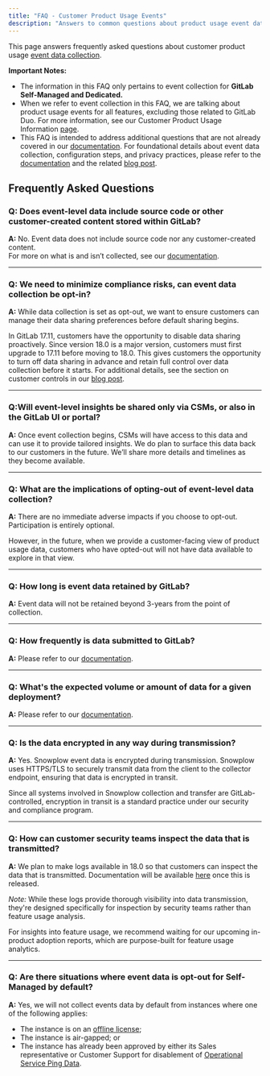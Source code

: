 ```yaml
---
title: "FAQ - Customer Product Usage Events"
description: "Answers to common questions about product usage event data"
---
```

This page answers frequently asked questions about customer product usage [event data collection](https://docs.gitlab.com/administration/settings/event_data).

**Important Notes:**

- The information in this FAQ only pertains to event collection for **GitLab Self-Managed and Dedicated.**
- When we refer to event collection in this FAQ, we are talking about product usage events for all features, excluding those related to GitLab Duo. For more information, see our Customer Product Usage Information [page](/handbook/legal/privacy/customer-product-usage-information/).
- This FAQ is intended to address additional questions that are not already covered in our [documentation](https://docs.gitlab.com/administration/settings/event_data). 
For foundational details about event data collection, configuration steps, and privacy practices, please refer to the [documentation](https://docs.gitlab.com/administration/settings/event_data) and the related [blog post](https://about.gitlab.com/blog/2025/03/26/more-granular-product-usage-insights-for-gitlab-self-managed-and-dedicated/).

## Frequently Asked Questions

### Q: Does event-level data include source code or other customer-created content stored within GitLab?

**A:** No. Event data does not include source code nor any customer-created content.  
For more on what is and isn’t collected, see our [documentation](https://docs.gitlab.com/administration/settings/event_data).

---

### Q: We need to minimize compliance risks, can event data collection be opt-in?

**A:** While data collection is set as opt-out, we want to ensure customers can manage their data sharing preferences before default sharing begins. 

In GitLab 17.11, customers have the opportunity to disable data sharing proactively. Since version 18.0 is a major version, customers must first upgrade to 17.11 before moving to 18.0. This gives customers the opportunity to turn off data sharing in advance and retain full control over data collection before it starts.  For additional details, see the section on customer controls in our [blog post](https://about.gitlab.com/blog/2025/03/26/more-granular-product-usage-insights-for-gitlab-self-managed-and-dedicated/#you-stay-in-control-of-your-data).

---

### Q:Will event-level insights be shared only via CSMs, or also in the GitLab UI or portal?

**A:** Once event collection begins, CSMs will have access to this data and can use it to provide tailored insights.  We do plan to surface this data back to our customers in the future. We’ll share more details and timelines as they become available.

---

### Q: What are the implications of opting-out of event-level data collection?

**A:** There are no immediate adverse impacts if you choose to opt-out.  Participation is entirely optional.  

However, in the future, when we provide a customer-facing view of product usage data, customers who have opted-out will not have data available to explore in that view.

---

### Q: How long is event data retained by GitLab?

**A:** Event data will not be retained beyond 3-years from the point of collection.

---

### Q: How frequently is data submitted to GitLab?

**A:** Please refer to our [documentation](https://docs.gitlab.com/administration/settings/event_data).

---

### Q: What's the expected volume or amount of data for a given deployment?

**A:** Please refer to our [documentation](https://docs.gitlab.com/administration/settings/event_data).

---

### Q: Is the data encrypted in any way during transmission?

**A:** Yes. Snowplow event data is encrypted during transmission. Snowplow uses HTTPS/TLS to securely transmit data from the client to the collector endpoint, ensuring that data is encrypted in transit.  

Since all systems involved in Snowplow collection and transfer are GitLab-controlled, encryption in transit is a standard practice under our security and compliance program.

---

### Q: How can customer security teams inspect the data that is transmitted?

**A:** We plan to make logs available in 18.0 so that customers can inspect the data that is transmitted. Documentation will be available [here](https://docs.gitlab.com/administration/settings/event_data) once this is released.

*Note:* While these logs provide thorough visibility into data transmission, they're designed specifically for inspection by security teams rather than feature usage analysis.  

For insights into feature usage, we recommend waiting for our upcoming in-product adoption reports, which are purpose-built for feature usage analytics.

---

### Q: Are there situations where event data is opt-out for Self-Managed by default?

**A:** Yes, we will not collect events data by default from instances where one of the following applies:

- The instance is on an [offline license](https://about.gitlab.com/pricing/licensing-faq/cloud-licensing/);
- The instance is air-gapped; or
- The instance has already been approved by either its Sales representative or Customer Support for disablement of [Operational Service Ping Data](https://about.gitlab.com/pricing/faq-improved-billing-and-subscription-management/#operational-data). 
